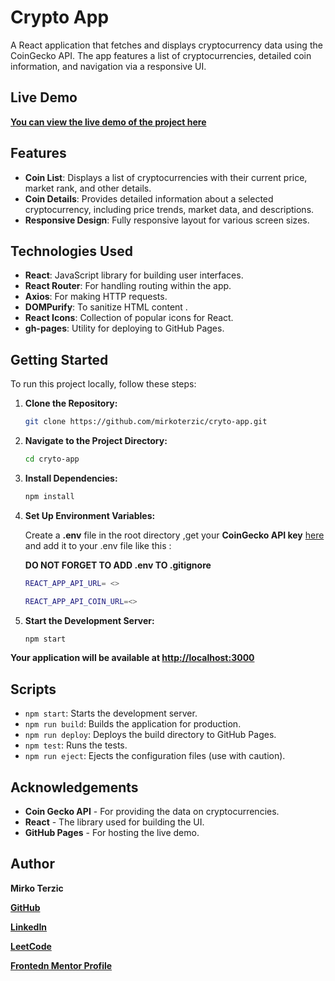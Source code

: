 # Crypto App

A React application that fetches and displays cryptocurrency data using the CoinGecko API. The app features a list of cryptocurrencies, detailed coin information, and navigation via a responsive UI.

## Live Demo

**<a href="https://mirkoterzic.github.io/crypto-app/" target="_blank">You can view the live demo of the project here</a>**

## Features

- **Coin List**: Displays a list of cryptocurrencies with their current price, market rank, and other details.
- **Coin Details**: Provides detailed information about a selected cryptocurrency, including price trends, market data, and descriptions.
- **Responsive Design**: Fully responsive layout for various screen sizes.

## Technologies Used

- **React**: JavaScript library for building user interfaces.
- **React Router**: For handling routing within the app.
- **Axios**: For making HTTP requests.
- **DOMPurify**: To sanitize HTML content .
- **React Icons**: Collection of popular icons for React.
- **gh-pages**: Utility for deploying to GitHub Pages.



## Getting Started

To run this project locally, follow these steps:


1. **Clone the Repository:**

   ```bash
   git clone https://github.com/mirkoterzic/cryto-app.git
2. **Navigate to the Project Directory:**

   ```bash
   cd cryto-app

3. **Install Dependencies:**

   ```bash
   npm install
   
3. **Set Up Environment Variables:**
   
   Create a **.env** file in the root directory ,get your **CoinGecko API key** [here](https://www.coingecko.com/en/api) and add it to your .env file like this  :

   **DO NOT FORGET TO ADD .env TO .gitignore**

   ```bash
   REACT_APP_API_URL= <>

   REACT_APP_API_COIN_URL=<>

5. **Start the Development Server:**

   ```bash
   npm start

  **Your application will be available at [http://localhost:3000](http://localhost:3000)**

  ## Scripts

- `npm start`: Starts the development server.
- `npm run build`: Builds the application for production.
- `npm run deploy`: Deploys the build directory to GitHub Pages.
- `npm test`: Runs the tests.
- `npm run eject`: Ejects the configuration files (use with caution).


## Acknowledgements

- **Coin Gecko API** - For providing the data on  cryptocurrencies.
- **React** - The library used for building the UI.
- **GitHub Pages** - For hosting the live demo.


## Author

**Mirko Terzic**

**<a href="https://github.com/mirkoterzic" target="_blank">GitHub</a>**

**<a href="https://www.linkedin.com/in/mirkoterzic/" target="_blank">LinkedIn</a>**

**<a href="https://leetcode.com/u/mirko_terzic/" target="_blank">LeetCode</a>**

**<a href="https://www.frontendmentor.io/profile/mirkoterzic" target="_blank">Frontedn Mentor Profile</a>**




   
